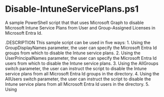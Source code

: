 # Disable-IntuneServicePlans.ps1
A sample PowerShell script that that uses Microsoft Graph to disable Microsoft Intune Service Plans from User and Group-Assigned Licenses in Microsoft Entra Id.

.DESCRIPTION
This sample script can be used in five ways: 
    1. Using the GroupDisplayNames parameter, the user can specify the Microsoft Entra Id groups from which to disable the Intune service plans.
    2. Using the UserPrincipalNames parameter, the user can specify the Microsoft Entra Id users from which to disable the Intune service plans.
    3. Using the AllGroups switch parameter, the user can instruct the script to disable the Intune service plans from all Microsoft Entra Id groups in the directory.
    4. Using the AllUsers switch parameter, the user can instruct the script to disable the Intune service plans from all Microsoft Entra Id users in the directory.
    5. Using
